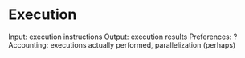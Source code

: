 # Execution

Input: execution instructions
Output: execution results
Preferences: ?
Accounting: executions actually performed, parallelization (perhaps)